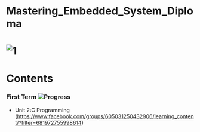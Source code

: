 # Mastering_Embedded_System_Diploma

# ![1](https://github.com/mohamed-mansy/Mastering_Embedded_System/assets/138795542/4d9bc9a9-01a3-46d2-9fda-41b38bc22b38)

# Contents

### First Term ![Progress](https://progress-bar.dev/30/?title=done)

* Unit 2:C Programming (https://www.facebook.com/groups/605031250432906/learning_content/?filter=681972755998614)
